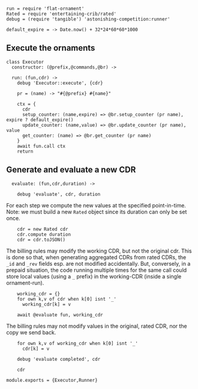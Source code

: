     run = require 'flat-ornament'
    Rated = require 'entertaining-crib/rated'
    debug = (require 'tangible') 'astonishing-competition:runner'

    default_expire = -> Date.now() + 32*24*60*60*1000

Execute the ornaments
---------------------

    class Executor
      constructor: (@prefix,@commands,@br) ->

      run: (fun,cdr) ->
        debug 'Executor::execute', {cdr}

        pr = (name) -> "#{@prefix} #{name}"

        ctx = {
          cdr
          setup_counter: (name,expire) => @br.setup_counter (pr name), expire ? default_expire()
          update_counter: (name,value) => @br.update_counter (pr name), value
          get_counter: (name) => @br.get_counter (pr name)
        }
        await fun.call ctx
        return

Generate and evaluate a new CDR
-------------------------------

      evaluate: (fun,cdr,duration) ->

        debug 'evaluate', cdr, duration

For each step we compute the new values at the specified point-in-time.
Note: we must build a new `Rated` object since its duration can only be set once.

        cdr = new Rated cdr
        cdr.compute duration
        cdr = cdr.toJSON()

The billing rules may modify the working CDR, but not the original cdr.
This is done so that, when generating aggregated CDRs from rated CDRs, the `_id` and `_rev` fields esp. are not modified accidentally.
But, conversely, in a prepaid situation, the code running multiple times for the same call could store local values (using a `_` prefix) in the working-CDR (inside a single ornament-run).

        working_cdr = {}
        for own k,v of cdr when k[0] isnt '_'
          working_cdr[k] = v

        await @evaluate fun, working_cdr

The billing rules may not modify values in the original, rated CDR,
nor the copy we send back.

        for own k,v of working_cdr when k[0] isnt '_'
          cdr[k] = v

        debug 'evaluate completed', cdr

        cdr

    module.exports = {Executor,Runner}

